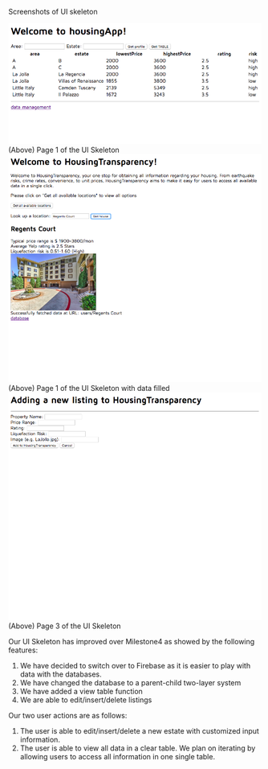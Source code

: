Screenshots of UI skeleton

![Page1](/public/MS5S1.PNG)
(Above) Page 1 of the UI Skeleton
![Page2](/public/MS4S2.PNG)
(Above) Page 1 of the UI Skeleton with data filled
![Page2](/public/MS4S3.PNG)
(Above) Page 3 of the UI Skeleton

Our UI Skeleton has improved over Milestone4 as showed by the following features:
1. We have decided to switch over to Firebase as it is easier to play with data with the databases.
2. We have changed the database to a parent-child two-layer system
3. We have added a view table function
4. We are able to edit/insert/delete listings

Our two user actions are as follows:
1. The user is able to edit/insert/delete a new estate with customized input information.
2. The user is able to view all data in a clear table. We plan on iterating by allowing users to access all information in one single table.